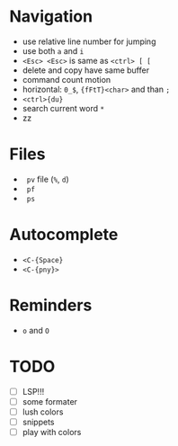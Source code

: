 # Navigation
 - use relative line number for jumping
 - use both `a` and `i`
 - `<Esc> <Esc>` is same as `<ctrl> [ [`
 - delete and copy have same buffer
 - command count motion
 - horizontal: `0_$`, `{fFtT}<char>` and than `;`
 - `<ctrl>{du}`
 - search current word `*`
 - zz

# Files
 - ` pv` file (`%`, `d`)
 - ` pf`
 - ` ps`

 # Autocomplete
  - `<C-{Space}`
  - `<C-{pny}>`

# Reminders
 - `o` and `O`

# TODO
 - [ ] LSP!!!
 - [ ] some formater
 - [ ] lush colors
 - [ ] snippets
 - [ ] play with colors
